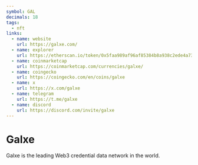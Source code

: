 ```yaml
---
symbol: GAL
decimals: 18
tags:
  - nft
links:
  - name: website
    url: https://galxe.com/
  - name: explorer
    url: https://etherscan.io/token/0x5faa989af96af85384b8a938c2ede4a7378d9875
  - name: coinmarketcap
    url: https://coinmarketcap.com/currencies/galxe/
  - name: coingecko
    url: https://coingecko.com/en/coins/galxe
  - name: x
    url: https://x.com/galxe
  - name: telegram
    url: https://t.me/galxe
  - name: discord
    url: https://discord.com/invite/galxe
---
```


# Galxe

Galxe is the leading Web3 credential data network in the world.
